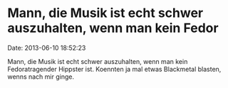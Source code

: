 Mann, die Musik ist echt schwer auszuhalten, wenn man kein Fedor
================================================================

Date: 2013-06-10 18:52:23

Mann, die Musik ist echt schwer auszuhalten, wenn man kein
Fedoratragender Hippster ist. Koennten ja mal etwas Blackmetal blasten,
wenns nach mir ginge.
